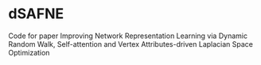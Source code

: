 # dSAFNE
Code for paper Improving Network Representation Learning via Dynamic Random Walk, Self-attention and Vertex Attributes-driven Laplacian Space Optimization
